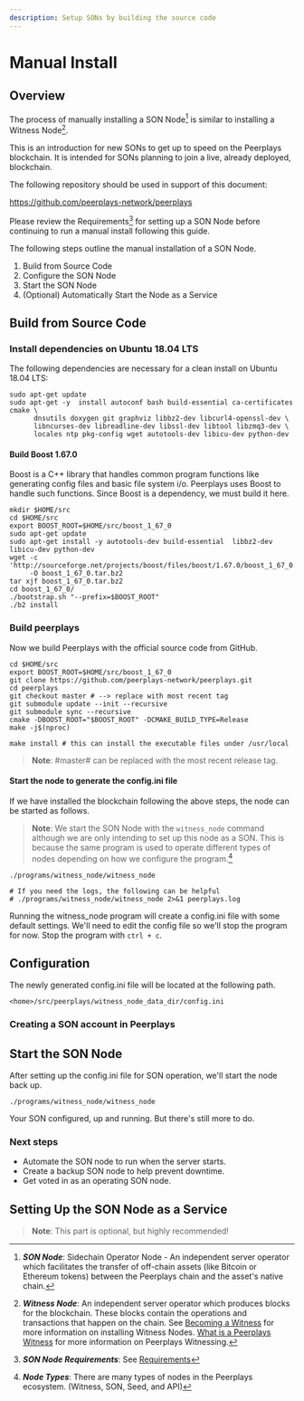 ```yaml
---
description: Setup SONs by building the source code
---
```

# Manual Install

## Overview

The process of manually installing a SON Node[^son-node] is similar to installing a Witness Node[^witness-node].

This is an introduction for new SONs to get up to speed on the Peerplays blockchain. It is intended for SONs planning to join a live, already deployed, blockchain.

The following repository should be used in support of this document:

<https://github.com/peerplays-network/peerplays>

Please review the Requirements[^requirements] for setting up a SON Node before continuing to run a manual install following this guide.

The following steps outline the manual installation of a SON Node.

1. Build from Source Code
1. Configure the SON Node
1. Start the SON Node
1. (Optional) Automatically Start the Node as a Service

## Build from Source Code

### Install dependencies on Ubuntu 18.04 LTS

The following dependencies are necessary for a clean install on Ubuntu 18.04 LTS:

```text
sudo apt-get update
sudo apt-get -y  install autoconf bash build-essential ca-certificates cmake \
      dnsutils doxygen git graphviz libbz2-dev libcurl4-openssl-dev \
      libncurses-dev libreadline-dev libssl-dev libtool libzmq3-dev \
      locales ntp pkg-config wget autotools-dev libicu-dev python-dev
```

#### Build Boost 1.67.0

Boost is a C++ library that handles common program functions like generating config files and basic file system i/o. Peerplays uses Boost to handle such functions. Since Boost is a dependency, we must build it here.

```text
mkdir $HOME/src
cd $HOME/src
export BOOST_ROOT=$HOME/src/boost_1_67_0
sudo apt-get update
sudo apt-get install -y autotools-dev build-essential  libbz2-dev libicu-dev python-dev
wget -c 'http://sourceforge.net/projects/boost/files/boost/1.67.0/boost_1_67_0.tar.bz2/download'\
     -O boost_1_67_0.tar.bz2
tar xjf boost_1_67_0.tar.bz2
cd boost_1_67_0/
./bootstrap.sh "--prefix=$BOOST_ROOT"
./b2 install
```

### Build peerplays

Now we build Peerplays with the official source code from GitHub.

```text
cd $HOME/src
export BOOST_ROOT=$HOME/src/boost_1_67_0
git clone https://github.com/peerplays-network/peerplays.git
cd peerplays
git checkout master # --> replace with most recent tag
git submodule update --init --recursive
git submodule sync --recursive
cmake -DBOOST_ROOT="$BOOST_ROOT" -DCMAKE_BUILD_TYPE=Release
make -j$(nproc)

make install # this can install the executable files under /usr/local
```

> **Note**: \#master\# can be replaced with the most recent release tag.

#### Start the node to generate the config.ini file

If we have installed the blockchain following the above steps, the node can be started as follows.

> **Note**: We start the SON Node with the `witness_node` command although we are only intending to set up this node as a SON. This is because the same program is used to operate different types of nodes depending on how we configure the program.[^node-types]

```text
./programs/witness_node/witness_node 

# If you need the logs, the following can be helpful
# ./programs/witness_node/witness_node 2>&1 peerplays.log
```

Running the witness_node program will create a config.ini file with some default settings. We'll need to edit the config file so we'll stop the program for now. Stop the program with `ctrl + c`.

## Configuration

The newly generated config.ini file will be located at the following path.

```text
<home>/src/peerplays/witness_node_data_dir/config.ini
```
### Creating a SON account in Peerplays


## Start the SON Node

After setting up the config.ini file for SON operation, we'll start the node back up.

```text
./programs/witness_node/witness_node
```

Your SON configured, up and running. But there's still more to do.

### Next steps

* Automate the SON node to run when the server starts.
* Create a backup SON node to help prevent downtime.
* Get voted in as an operating SON node.

## Setting Up the SON Node as a Service



> **Note**: This part is optional, but highly recommended!

[^son-node]: ***SON Node***:
Sidechain Operator Node - An independent server operator which facilitates the transfer of off-chain assets (like Bitcoin or Ethereum tokens) between the Peerplays chain and the asset's native chain.

[^witness-node]: ***Witness Node***:
An independent server operator which produces blocks for the blockchain. These blocks contain the operations and transactions that happen on the chain.
See
[Becoming a Witness](../../../witnesses/becoming-a-witness.md) for more information on installing Witness Nodes.
[What is a Peerplays Witness](../../../witnesses/wat-is-a-witness.md) for more information on Peerplays Witnessing.

[^requirements]: ***SON Node Requirements***:
See
[Requirements](requirements.md)

[^node-types]: ***Node Types***:
There are many types of nodes in the Peerplays ecosystem. (Witness, SON, Seed, and API)
